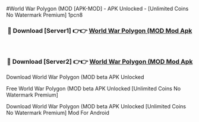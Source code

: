 #World War Polygon (MOD [APK-MOD] - APK Unlocked - [Unlimited Coins No Watermark Premium] 1pcn8



<div align="center">

<h3>🔴 Download [Server1] 👉👉 <a href="https://momento.my/?title=World_War_Polygon_(MOD">World War Polygon (MOD Mod Apk</a></h3><br>

<h3>🔴 Download [Server2] 👉👉 <a href="https://momento.my/?title=World_War_Polygon_(MOD">World War Polygon (MOD Mod Apk</a></h3>
</div>



Download World War Polygon (MOD beta APK Unlocked

Free World War Polygon (MOD beta APK Unlocked [Unlimited Coins No Watermark Premium]

Download World War Polygon (MOD beta APK Unlocked [Unlimited Coins No Watermark Premium] Mod For Android
